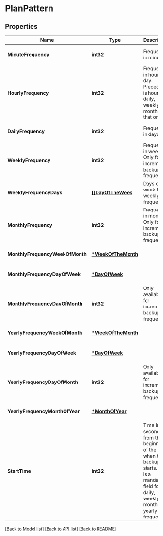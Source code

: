 # PlanPattern

## Properties
Name | Type | Description | Notes
------------ | ------------- | ------------- | -------------
**MinuteFrequency** | **int32** | Frequency in minutes | [optional] [default to null]
**HourlyFrequency** | **int32** | Frequency in hours per day. Precedence is hourly, daily, weekly and monthly, in that order. | [optional] [default to null]
**DailyFrequency** | **int32** | Frequency in days | [optional] [default to null]
**WeeklyFrequency** | **int32** | Frequency in weeks. Only for incremental backup frequency. | [optional] [default to null]
**WeeklyFrequencyDays** | [**[]DayOfTheWeek**](DayOfTheWeek.md) | Days of the week for weekly frequency | [optional] [default to null]
**MonthlyFrequency** | **int32** | Frequency in months. Only for incremental backup frequency. | [optional] [default to null]
**MonthlyFrequencyWeekOfMonth** | [***WeekOfTheMonth**](WeekOfTheMonth.md) |  | [optional] [default to null]
**MonthlyFrequencyDayOfWeek** | [***DayOfWeek**](DayOfWeek.md) |  | [optional] [default to null]
**MonthlyFrequencyDayOfMonth** | **int32** | Only available for incremental backup frequency | [optional] [default to null]
**YearlyFrequencyWeekOfMonth** | [***WeekOfTheMonth**](WeekOfTheMonth.md) |  | [optional] [default to null]
**YearlyFrequencyDayOfWeek** | [***DayOfWeek**](DayOfWeek.md) |  | [optional] [default to null]
**YearlyFrequencyDayOfMonth** | **int32** | Only available for incremental backup frequency | [optional] [default to null]
**YearlyFrequencyMonthOfYear** | [***MonthOfYear**](MonthOfYear.md) |  | [optional] [default to null]
**StartTime** | **int32** | Time in seconds from the beginning of the day when the backup starts. This is a mandatory field for daily, weekly, monthly, yearly frequencies | [optional] [default to null]

[[Back to Model list]](../README.md#documentation-for-models) [[Back to API list]](../README.md#documentation-for-api-endpoints) [[Back to README]](../README.md)

